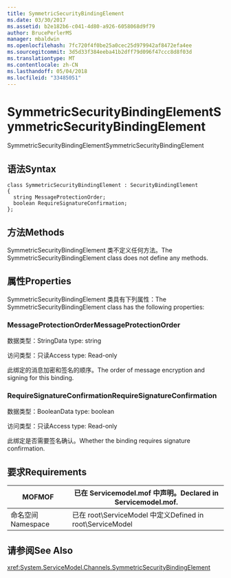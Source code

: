 ```yaml
---
title: SymmetricSecurityBindingElement
ms.date: 03/30/2017
ms.assetid: b2e182b6-c041-4d80-a926-6058068d9f79
author: BrucePerlerMS
manager: mbaldwin
ms.openlocfilehash: 7fc720f4f0be25a0cec25d979942af8472efa4ee
ms.sourcegitcommit: 3d5d33f384eeba41b2dff79d096f47ccc8d8f03d
ms.translationtype: MT
ms.contentlocale: zh-CN
ms.lasthandoff: 05/04/2018
ms.locfileid: "33485051"
---
```

# <a name="symmetricsecuritybindingelement"></a><span data-ttu-id="ff058-102">SymmetricSecurityBindingElement</span><span class="sxs-lookup"><span data-stu-id="ff058-102">SymmetricSecurityBindingElement</span></span>
<span data-ttu-id="ff058-103">SymmetricSecurityBindingElement</span><span class="sxs-lookup"><span data-stu-id="ff058-103">SymmetricSecurityBindingElement</span></span>  
  
## <a name="syntax"></a><span data-ttu-id="ff058-104">语法</span><span class="sxs-lookup"><span data-stu-id="ff058-104">Syntax</span></span>  
  
```  
class SymmetricSecurityBindingElement : SecurityBindingElement  
{  
  string MessageProtectionOrder;  
  boolean RequireSignatureConfirmation;  
};  
```  
  
## <a name="methods"></a><span data-ttu-id="ff058-105">方法</span><span class="sxs-lookup"><span data-stu-id="ff058-105">Methods</span></span>  
 <span data-ttu-id="ff058-106">SymmetricSecurityBindingElement 类不定义任何方法。</span><span class="sxs-lookup"><span data-stu-id="ff058-106">The SymmetricSecurityBindingElement class does not define any methods.</span></span>  
  
## <a name="properties"></a><span data-ttu-id="ff058-107">属性</span><span class="sxs-lookup"><span data-stu-id="ff058-107">Properties</span></span>  
 <span data-ttu-id="ff058-108">SymmetricSecurityBindingElement 类具有下列属性：</span><span class="sxs-lookup"><span data-stu-id="ff058-108">The SymmetricSecurityBindingElement class has the following properties:</span></span>  
  
### <a name="messageprotectionorder"></a><span data-ttu-id="ff058-109">MessageProtectionOrder</span><span class="sxs-lookup"><span data-stu-id="ff058-109">MessageProtectionOrder</span></span>  
 <span data-ttu-id="ff058-110">数据类型：String</span><span class="sxs-lookup"><span data-stu-id="ff058-110">Data type: string</span></span>  
  
 <span data-ttu-id="ff058-111">访问类型：只读</span><span class="sxs-lookup"><span data-stu-id="ff058-111">Access type: Read-only</span></span>  
  
 <span data-ttu-id="ff058-112">此绑定的消息加密和签名的顺序。</span><span class="sxs-lookup"><span data-stu-id="ff058-112">The order of message encryption and signing for this binding.</span></span>  
  
### <a name="requiresignatureconfirmation"></a><span data-ttu-id="ff058-113">RequireSignatureConfirmation</span><span class="sxs-lookup"><span data-stu-id="ff058-113">RequireSignatureConfirmation</span></span>  
 <span data-ttu-id="ff058-114">数据类型：Boolean</span><span class="sxs-lookup"><span data-stu-id="ff058-114">Data type: boolean</span></span>  
  
 <span data-ttu-id="ff058-115">访问类型：只读</span><span class="sxs-lookup"><span data-stu-id="ff058-115">Access type: Read-only</span></span>  
  
 <span data-ttu-id="ff058-116">此绑定是否需要签名确认。</span><span class="sxs-lookup"><span data-stu-id="ff058-116">Whether the binding requires signature confirmation.</span></span>  
  
## <a name="requirements"></a><span data-ttu-id="ff058-117">要求</span><span class="sxs-lookup"><span data-stu-id="ff058-117">Requirements</span></span>  
  
|<span data-ttu-id="ff058-118">MOF</span><span class="sxs-lookup"><span data-stu-id="ff058-118">MOF</span></span>|<span data-ttu-id="ff058-119">已在 Servicemodel.mof 中声明。</span><span class="sxs-lookup"><span data-stu-id="ff058-119">Declared in Servicemodel.mof.</span></span>|  
|---------|-----------------------------------|  
|<span data-ttu-id="ff058-120">命名空间</span><span class="sxs-lookup"><span data-stu-id="ff058-120">Namespace</span></span>|<span data-ttu-id="ff058-121">已在 root\ServiceModel 中定义</span><span class="sxs-lookup"><span data-stu-id="ff058-121">Defined in root\ServiceModel</span></span>|  
  
## <a name="see-also"></a><span data-ttu-id="ff058-122">请参阅</span><span class="sxs-lookup"><span data-stu-id="ff058-122">See Also</span></span>  
 <xref:System.ServiceModel.Channels.SymmetricSecurityBindingElement>
